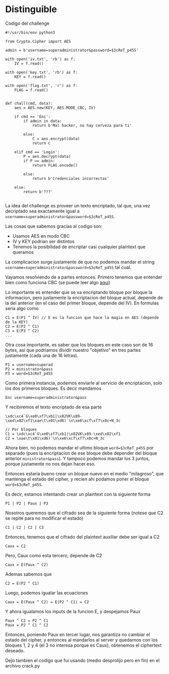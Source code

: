 # Distinguible

Codigo del challenge
```
#!/usr/bin/env python3

from Crypto.Cipher import AES

admin = b'username=superadministrator&password=$3cReT_p45S'

with open('iv.txt', 'rb') as f:
    IV = f.read()

with open('key.txt', 'rb') as f:
    KEY = f.read()

with open('flag.txt', 'r') as f:
    FLAG = f.read()


def chall(cmd, data):
    aes = AES.new(KEY, AES.MODE_CBC, IV)

    if cmd == 'Enc':
        if admin in data:
            return b'Mal hacker, no hay cerveza para ti'

        else:
            C = aes.encrypt(data)
            return C

    elif cmd == 'Login':
        P = aes.decrypt(data)
        if P == admin:
            return FLAG.encode()

        else:
            return b'Credenciales incorrectas'

    else:
        return b'???'


```

La idea del challenge es proveer un texto encriptado,
tal que, una vez decriptado sea exactamente igual a `username=superadministrator&password=$3cReT_p45S`.

Las cosas que sabemos gracias al codigo son:

- Usamos AES en modo CBC
- IV y KEY podrian ser distintos
- Tenemos la posibilidad de encriptar casi cualquier plaintext que queramos

La complicacion surge justamente de que no podemos mandar el string `username=superadministrator&password=$3cReT_p45S` tal cual.

Vayamos resolviendo de a partes entonces. Primero tenemos que entender bien como funciona CBC (se puede leer algo [aqui](https://en.wikipedia.org/wiki/Block_cipher_mode_of_operation#Cipher_block_chaining_(CBC)))

Lo importante es entender que se va encriptando bloque por bloque la informacion, pero justamente la encriptacion del bloque actual, depende de la del anterior (en el caso del primer bloque, depende del IV). En formulas seria algo como
```
C1 = E(P1 ^ IV) // E es la funcion que hace la magia en AES (depende de la KEY)
C2 = E(P2 ^ C1)
C3 = E(P3 ^ C2)
...
```

Otra cosa importante, es saber que los bloques en este caso son de 16 bytes, asi que podriamos dividir nuestro "objetivo" en tres partes justamente (cada una de 16 letras).

```
P1 = username=superad
P2 = ministrator&pass
P3 = word=$3cReT_p45S
```

Como primera instancia, podemos enviarle al servicio de encriptacion, solo los dos primeros bloques. Es decir mandamos

```
Enc username=superadministrator&pass
```

Y recibiremos el texto encriptado de esa parte

```
\xdc\xc4`G\xe0\xf7\xb1|\x82VK\x89-\xed\x02\xf1\xae\t\x01\xd6)`\n\xe6\xcf\xf7\x0c+N_3c

// Por bloques
C1 = \xdc\xc4`G\xe0\xf7\xb1|\x82VK\x89-\xed\x02\xf1
C2 = \xae\t\x01\xd6)`\n\xe6\xcf\xf7\x0c+N_3c
```

Ahora bien, no podemos mandar el ultimo bloque `word=$3cReT_p45S` por separado (pues la encriptacion de ese bloque debe depender del bloque anterior `ministrator&pass`). Y tampoco podemos mandar los 3 juntos, porque justamente no nos dejan hacer eso.

Entonces estaria bueno crear un bloque nuevo en el medio "milagroso", que mantenga el estado del cipher, y recien ahi podamos poner el bloque `word=$3cReT_p45S`.

Es decir, estamos intentando crear un plaintext con la siguiente forma
```
P1 | P2 | Paux | P3
```

Nosotros queremos que el cifrado sea de la siguiente forma (notese que C2 se repite para no modificar el estado)
```
C1 | C2 | C2 | C3
```
Entonces, tenemos que el cifrado del plaintext auxiliar debe ser igual a C2
```
Caux = C2
```

Pero, Caux como esta tercero, depende de C2
```
Caux = E(Paux ^ C2) 
```

Ademas sabemos que
```
C2 = E(P2 ^ C1)
```

Luego, podemos igualar las ecuaciones
```
Caux = E(Paux ^ C2) = E(P2 ^ C1) = C2
```

Y ahora igualamos los inputs de la funcion E, y despejamos Paux
```
Paux ^ C2 = P2 ^ C1
Paux = P2 ^ C1 ^ C2
```

Entonces, poniendo Paux en tercer lugar, nos garantiza no cambiar el estado del cipher, y entonces al mandarlos al server y quedarnos con los bloques 1, 2 y 4 (el 3 no interesa porque es Caux), obtenemos el ciphertext deseado.

Dejo tambien el codigo que fui usando (medio desprolijo pero en fin) en el archivo crack.py